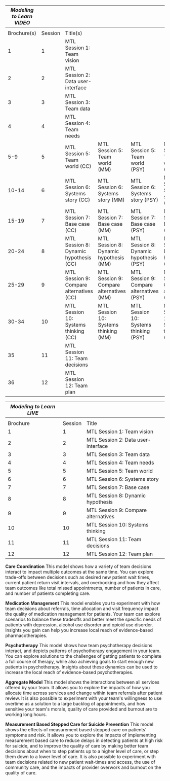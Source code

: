 | *Modeling to Learn VIDEO* |         |                                          |                                          |                                           |                                           |                                          | 
|-------------------------|---------|------------------------------------------|------------------------------------------|-------------------------------------------|-------------------------------------------|------------------------------------------| 
|                         |         |                                          |                                          |                                           |                                           |                                          | 
| Brochure(s)             | Session | Title(s)                                 |                                          |                                           |                                           |                                          | 
| 1                       | 1       | MTL Session 1: Team vision               |                                          |                                           |                                           |                                          | 
| 2                       | 2       | MTL Session 2: Data user-interface           |                                          |                                           |                                           |                                          | 
| 3                       | 3       | MTL Session 3: Team data      |                                         |                                           |                                           |                                          | 
| 4                       | 4       | MTL Session 4: Team needs                |                                          |                                           |                                           |                                          | 
| 5-9                     | 5       | MTL Session 5: Team world (CC)           | MTL Session 5: Team world (MM)           | MTL Session 5: Team world (PSY)           | MTL Session 5: Team world (AGG)           | MTL Session 5: Team world (SP)           | 
| 10-14                   | 6       | MTL Session 6: Systems story (CC)        | MTL Session 6: Systems story (MM)        | MTL Session 6: Systems story (PSY)        | MTL Session 6: Systems story (AGG)        | MTL Session 6: Systems story (SP)        | 
| 15-19                   | 7       | MTL Session 7: Base case (CC)            | MTL Session 7: Base case (MM)            | MTL Session 7: Base case (PSY)            | MTL Session 7: Base case (AGG)            | MTL Session 7: Base case (SP)            | 
| 20-24                   | 8       | MTL Session 8: Dynamic hypothesis (CC)   | MTL Session 8: Dynamic hypothesis (MM)   | MTL Session 8: Dynamic hypothesis (PSY)   | MTL Session 8: Dynamic hypothesis (AGG)   | MTL Session 8: Dynamic hypothesis (SP)   | 
| 25-29                   | 9       | MTL Session 9: Compare alternatives (CC) | MTL Session 9: Compare alternatives (MM) | MTL Session 9: Compare alternatives (PSY) | MTL Session 9: Compare alternatives (AGG) | MTL Session 9: Compare alternatives (SP) | 
| 30-34                   | 10      | MTL Session 10: Systems thinking (CC)    | MTL Session 10: Systems thinking (MM)    | MTL Session 10: Systems thinking (PSY)    | MTL Session 10: Systems thinking (AGG)    | MTL Session 10: Systems thinking (SP)    | 
| 35                      | 11      | MTL Session 11: Team decisions           |                                          |                                           |                                           |                                          | 
| 36                      | 12      | MTL Session 12: Team plan                |                                          |                                           |                                           |                                          | 

| *Modeling to Learn LIVE* |         |                                     | 
|------------------------|---------|-------------------------------------| 
|                        |         |                                     | 
| Brochure               | Session | Title                               | 
| 1                      | 1       | MTL Session 1: Team vision          | 
| 2                      | 2       | MTL Session 2: Data user-interface  | 
| 3                      | 3       | MTL Session 3: Team data            | 
| 4                      | 4       | MTL Session 4: Team needs           | 
| 5                      | 5       | MTL Session 5: Team world           | 
| 6                      | 6       | MTL Session 6: Systems story        | 
| 7                      | 7       | MTL Session 7: Base case            | 
| 8                      | 8       | MTL Session 8: Dynamic hypothesis   | 
| 9                      | 9       | MTL Session 9: Compare alternatives | 
| 10                     | 10      | MTL Session 10: Systems thinking    | 
| 11                     | 11      | MTL Session 11: Team decisions      | 
| 12                     | 12      | MTL Session 12: Team plan           | 

**Care Coordination**
This model shows how a variety of team decisions interact to impact multiple outcomes at the same time. You can explore trade-offs between decisions such as desired new patient wait times, current patient return visit intervals, and overbooking and how they affect team outcomes like total missed appointments, number of patients in care, and number of patients completing care.

**Medication Management**
This model enables you to experiment with how team decisions about referrals, time allocation and visit frequency impact the quality of medication management for patients. Your team can explore scenarios to balance these tradeoffs and better meet the specific needs of patients with depression, alcohol use disorder and opioid use disorder. Insights you gain can help you increase local reach of evidence-based pharmacotherapies.

**Psychotherapy**
This model shows how team psychotherapy decisions interact, and depicts patterns of psychotherapy engagement in your team. You can explore solutions to the challenges of getting patients to complete a full course of therapy, while also achieving goals to start enough new patients in psychotherapy. Insights about these dynamics can be used to increase the local reach of evidence-based psychotherapies.

**Aggregate Model**
This model shows the interactions between all services offered by your team. It allows you to explore the impacts of how you allocate time across services and change within team referrals after patient review. It is also possible to experiment with your team's willingness to use overtime as a solution to a large backlog of appointments, and how sensitive your team's morale, quality of care provided and burnout are to working long hours.

**Measurement Based Stepped Care for Suicide Prevention**
This model shows the effects of measurement based stepped care on patients' symptoms and risk. It allows you to explore the impacts of implementing measurement based care to reduce delays in detecting patients at high risk for suicide, and to improve the quality of care by making better team decisions about when to step patients up to a higher level of care, or step them down to a lower level of care. It is also possible to experiment with team decisions related to new patient wait-times and access, the use of community care, and the impacts of provider overwork and burnout on the quality of care.

